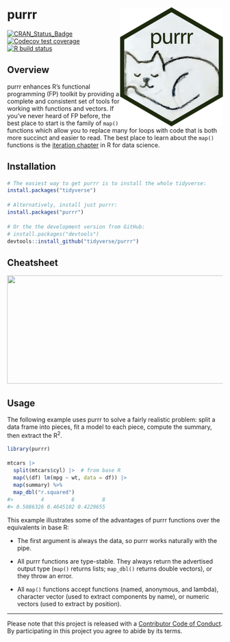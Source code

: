
<!-- README.md is generated from README.Rmd. Please edit that file -->

# purrr <img src="man/figures/logo.png" align="right" />

<!-- badges: start -->

[![CRAN_Status_Badge](https://www.r-pkg.org/badges/version/purrr)](https://cran.r-project.org/package=purrr)
[![Codecov test
coverage](https://codecov.io/gh/tidyverse/purrr/branch/master/graph/badge.svg)](https://app.codecov.io/gh/tidyverse/purrr?branch=master)
[![R build
status](https://github.com/tidyverse/purrr/workflows/R-CMD-check/badge.svg)](https://github.com/tidyverse/purrr/actions)
<!-- badges: end -->

## Overview

purrr enhances R’s functional programming (FP) toolkit by providing a
complete and consistent set of tools for working with functions and
vectors. If you’ve never heard of FP before, the best place to start is
the family of `map()` functions which allow you to replace many for
loops with code that is both more succinct and easier to read. The best
place to learn about the `map()` functions is the [iteration
chapter](https://r4ds.had.co.nz/iteration.html) in R for data science.

## Installation

``` r
# The easiest way to get purrr is to install the whole tidyverse:
install.packages("tidyverse")

# Alternatively, install just purrr:
install.packages("purrr")

# Or the the development version from GitHub:
# install.packages("devtools")
devtools::install_github("tidyverse/purrr")
```

## Cheatsheet

<a href="https://github.com/rstudio/cheatsheets/blob/master/purrr.pdf"><img src="https://raw.githubusercontent.com/rstudio/cheatsheets/master/pngs/thumbnails/purrr-cheatsheet-thumbs.png" width="630" height="252"/></a>

## Usage

The following example uses purrr to solve a fairly realistic problem:
split a data frame into pieces, fit a model to each piece, compute the
summary, then extract the R<sup>2</sup>.

``` r
library(purrr)

mtcars |> 
  split(mtcars$cyl) |>  # from base R
  map(\(df) lm(mpg ~ wt, data = df)) |> 
  map(summary) %>%
  map_dbl("r.squared")
#>         4         6         8 
#> 0.5086326 0.4645102 0.4229655
```

This example illustrates some of the advantages of purrr functions over
the equivalents in base R:

-   The first argument is always the data, so purrr works naturally with
    the pipe.

-   All purrr functions are type-stable. They always return the
    advertised output type (`map()` returns lists; `map_dbl()` returns
    double vectors), or they throw an error.

-   All `map()` functions accept functions (named, anonymous, and
    lambda), character vector (used to extract components by name), or
    numeric vectors (used to extract by position).

------------------------------------------------------------------------

Please note that this project is released with a [Contributor Code of
Conduct](https://purrr.tidyverse.org/CODE_OF_CONDUCT). By participating
in this project you agree to abide by its terms.
